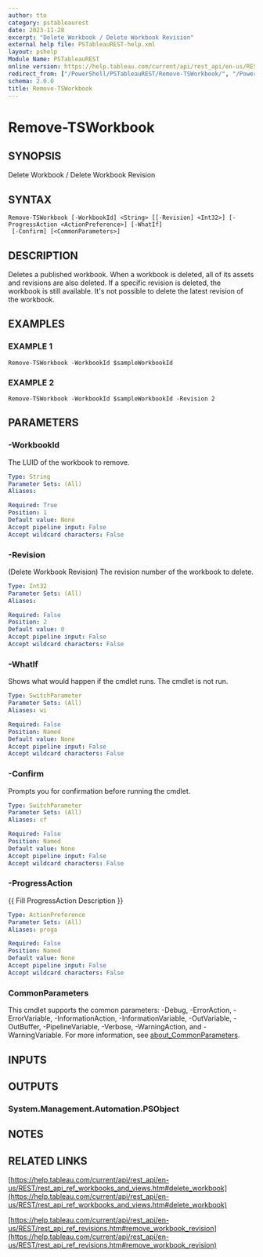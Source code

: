 ```yaml
---
author: tto
category: pstableaurest
date: 2023-11-28
excerpt: "Delete Workbook / Delete Workbook Revision"
external help file: PSTableauREST-help.xml
layout: pshelp
Module Name: PSTableauREST
online version: https://help.tableau.com/current/api/rest_api/en-us/REST/rest_api_ref_workbooks_and_views.htm#delete_workbook
redirect_from: ["/PowerShell/PSTableauREST/Remove-TSWorkbook/", "/PowerShell/PSTableauREST/remove-tsworkbook/", "/PowerShell/remove-tsworkbook/"]
schema: 2.0.0
title: Remove-TSWorkbook
---
```


# Remove-TSWorkbook

## SYNOPSIS
Delete Workbook / Delete Workbook Revision

## SYNTAX

```
Remove-TSWorkbook [-WorkbookId] <String> [[-Revision] <Int32>] [-ProgressAction <ActionPreference>] [-WhatIf]
 [-Confirm] [<CommonParameters>]
```

## DESCRIPTION
Deletes a published workbook.
When a workbook is deleted, all of its assets and revisions are also deleted.
If a specific revision is deleted, the workbook is still available.
It's not possible to delete the latest revision of the workbook.

## EXAMPLES

### EXAMPLE 1
```
Remove-TSWorkbook -WorkbookId $sampleWorkbookId
```

### EXAMPLE 2
```
Remove-TSWorkbook -WorkbookId $sampleWorkbookId -Revision 2
```

## PARAMETERS

### -WorkbookId
The LUID of the workbook to remove.

```yaml
Type: String
Parameter Sets: (All)
Aliases:

Required: True
Position: 1
Default value: None
Accept pipeline input: False
Accept wildcard characters: False
```

### -Revision
(Delete Workbook Revision) The revision number of the workbook to delete.

```yaml
Type: Int32
Parameter Sets: (All)
Aliases:

Required: False
Position: 2
Default value: 0
Accept pipeline input: False
Accept wildcard characters: False
```

### -WhatIf
Shows what would happen if the cmdlet runs.
The cmdlet is not run.

```yaml
Type: SwitchParameter
Parameter Sets: (All)
Aliases: wi

Required: False
Position: Named
Default value: None
Accept pipeline input: False
Accept wildcard characters: False
```

### -Confirm
Prompts you for confirmation before running the cmdlet.

```yaml
Type: SwitchParameter
Parameter Sets: (All)
Aliases: cf

Required: False
Position: Named
Default value: None
Accept pipeline input: False
Accept wildcard characters: False
```

### -ProgressAction
{{ Fill ProgressAction Description }}

```yaml
Type: ActionPreference
Parameter Sets: (All)
Aliases: proga

Required: False
Position: Named
Default value: None
Accept pipeline input: False
Accept wildcard characters: False
```

### CommonParameters
This cmdlet supports the common parameters: -Debug, -ErrorAction, -ErrorVariable, -InformationAction, -InformationVariable, -OutVariable, -OutBuffer, -PipelineVariable, -Verbose, -WarningAction, and -WarningVariable. For more information, see [about_CommonParameters](http://go.microsoft.com/fwlink/?LinkID=113216).

## INPUTS

## OUTPUTS

### System.Management.Automation.PSObject
## NOTES

## RELATED LINKS

[https://help.tableau.com/current/api/rest_api/en-us/REST/rest_api_ref_workbooks_and_views.htm#delete_workbook](https://help.tableau.com/current/api/rest_api/en-us/REST/rest_api_ref_workbooks_and_views.htm#delete_workbook)

[https://help.tableau.com/current/api/rest_api/en-us/REST/rest_api_ref_revisions.htm#remove_workbook_revision](https://help.tableau.com/current/api/rest_api/en-us/REST/rest_api_ref_revisions.htm#remove_workbook_revision)

